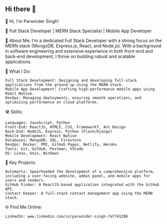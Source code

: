 ## Hi there 👋

<!--
**parwinders/parwinders** is a ✨ _special_ ✨ repository because its `README.md` (this file) appears on your GitHub profile.

Here are some ideas to get you started:

- 🔭 I’m currently working on ...
- 🌱 I’m currently learning ...
- 👯 I’m looking to collaborate on ...
- 🤔 I’m looking for help with ...
- 💬 Ask me about ...
- 📫 How to reach me: ...
- 😄 Pronouns: ...
- ⚡ Fun fact: ...
-->
👋 Hi, I'm Parwinder Singh!

🚀 Full Stack Developer | MERN Stack Specialist | Mobile App Developer

🌟 About Me:
I'm a dedicated Full Stack Developer with a strong focus on the MERN stack (MongoDB, Express.js, React, and Node.js). With a background in software engineering and extensive experience in both front-end and back-end development, I thrive on building robust and scalable applications.

📱 What I Do:

    Full Stack Development: Designing and developing full-stack applications from the ground up using the MERN stack.
    Mobile App Development: Crafting high-performance mobile apps using React Native.
    DevOps: Managing deployments, ensuring smooth operations, and optimizing performance on cloud platforms.

🛠 Skills:

    Languages: JavaScript, Python
    Front-End: ReactJS, HTML5, CSS, Framework7, Ant Design
    Back-End: NodeJS, Express, Python (Flask/Django)
    Mobile Development: React Native
    Databases: MongoDB, SQL, Firestore
    DevOps: Docker, PM2, GitHub Pages, Netlify, Heroku
    Tools: Git, GitHub, Postman, VSCode
    OS: Linux, Unix, Windows

🎯 Key Projects:

    Automartz: Spearheaded the development of a comprehensive platform, including a user-facing website, admin panel, and mobile apps for users and vendors.
    GitHub Finder: A ReactJS-based application integrated with the GitHub API.
    Contact Keeper: A full-stack contact management app using the MERN stack.

🌐 Find Me Online:

    LinkedIn: www.linkedin.com/in/parwinder-singh-7a7741206
    
